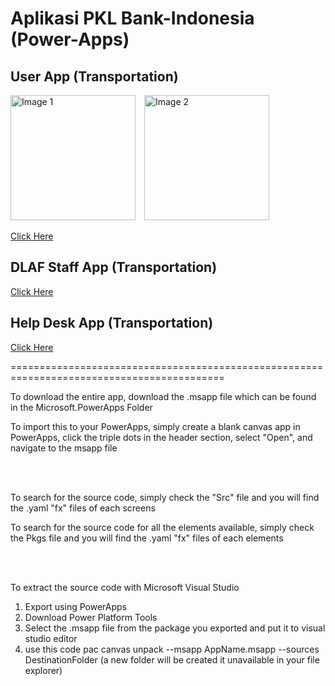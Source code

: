 # Aplikasi PKL Bank-Indonesia (Power-Apps)

## User App (Transportation)

<div style="display: inline-block;">
    <img src="https://github.com/user-attachments/assets/87152f87-6d6d-48d6-955d-430ada3857e3" alt="Image 1" width="200" style="margin-right: 10px;"/>
    <img src="https://github.com/user-attachments/assets/4c5afa74-4831-4b83-a420-56083aaddaec" alt="Image 2" width="200" style="margin-right: 10px;"/>
</div>

[Click Here](https://apps.powerapps.com/play/e/759417a2-08f3-e498-9d17-08260e5ab68f/a/444a6df4-c471-412e-911a-a8731f3df2b1?tenantId=3018ecb9-2438-4581-b036-4b625dac9579&sourcetime=1724900251327)

## DLAF Staff App (Transportation)

[Click Here](https://apps.powerapps.com/play/e/759417a2-08f3-e498-9d17-08260e5ab68f/a/f8cb5c40-2ad5-4644-a39c-90009fdcfd44?tenantId=3018ecb9-2438-4581-b036-4b625dac9579&hint=f4a1a4e3-5464-4d50-a44c-665f46eaa87d&sourcetime=1724900345001)

## Help Desk App (Transportation)

[Click Here](https://apps.powerapps.com/play/e/759417a2-08f3-e498-9d17-08260e5ab68f/a/717464ee-2eb8-4b16-b9b0-50f194940e11?tenantId=3018ecb9-2438-4581-b036-4b625dac9579&sourcetime=1724900374827)

===========================================================================================

To download the entire app, download the .msapp file which can be found in the Microsoft.PowerApps Folder

To import this to your PowerApps, simply create a blank canvas app in PowerApps, click the triple dots in the header section, select "Open", and navigate to the msapp file

<br><br>

To search for the source code, simply check the "Src" file and you will find the .yaml "fx" files of each screens

To search for the source code for all the elements available, simply check the Pkgs file and you will find the .yaml "fx" files of each elements

<br><br>


To extract the source code with Microsoft Visual Studio
1. Export using PowerApps
2. Download Power Platform Tools
3. Select the .msapp file from the package you exported and put it to visual studio editor
4. use this code pac canvas unpack --msapp AppName.msapp --sources DestinationFolder (a new folder will be created it unavailable in your file explorer)
